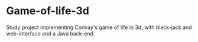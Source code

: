 Game-of-life-3d
===============

Study project implementing Convay's game of life in 3d, with black-jack and web-interface and a Java back-end.
